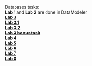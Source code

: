 
Databases tasks:<br>
<b>Lab 1</b> and <b>Lab 2</b> are done in DataModeler<br>
[<b>Lab 3</b>](https://github.com/Daply/university-assignments/blob/master/Databases/lab%203/readme.md)<br>
[<b>Lab 3.1</b>](https://github.com/Daply/university-assignments/blob/master/Databases/lab%203.1/readme.md)<br>
[<b>Lab 3.2</b>](https://github.com/Daply/university-assignments/blob/master/Databases/lab%203.2/readme.md)<br>
[<b>Lab 3 bonus task</b>](https://github.com/Daply/university-assignments/blob/master/Databases/lab%203%20bonus%20task/readme.md)<br>
[<b>Lab 4</b>](https://github.com/Daply/university-assignments/blob/master/Databases/lab%204/readme.md)<br>
[<b>Lab 5</b>](https://github.com/Daply/university-assignments/blob/master/Databases/lab%205/readme.md)<br>
[<b>Lab 6</b>](https://github.com/Daply/university-assignments/blob/master/Databases/lab%206/readme.md)<br>
[<b>Lab 7</b>](https://github.com/Daply/university-assignments/blob/master/Databases/lab%207/readme.md)<br>
[<b>Lab 8</b>](https://github.com/Daply/university-assignments/blob/master/Databases/lab%208/readme.md)<br>
